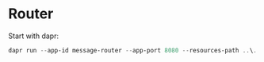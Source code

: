 # Router
Start with dapr:
```powershell
dapr run --app-id message-router --app-port 8080 --resources-path ..\..\dapr\components -- dotnet run 
```
